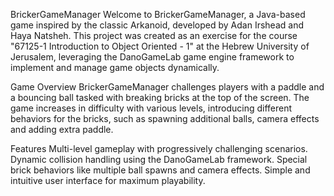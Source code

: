 BrickerGameManager
Welcome to BrickerGameManager, a Java-based game inspired by the classic Arkanoid, developed by Adan Irshead and Haya Natsheh. 
This project was created as an exercise for the course "67125-1 Introduction to Object Oriented - 1" at the Hebrew University of Jerusalem,
leveraging the DanoGameLab game engine framework to implement and manage game objects dynamically.

Game Overview
BrickerGameManager challenges players with a paddle and a bouncing ball tasked with breaking bricks at the top of the screen.
The game increases in difficulty with various levels, introducing different behaviors for the bricks, such as spawning additional balls, camera effects and adding extra paddle.

Features
Multi-level gameplay with progressively challenging scenarios.
Dynamic collision handling using the DanoGameLab framework.
Special brick behaviors like multiple ball spawns and camera effects.
Simple and intuitive user interface for maximum playability.
